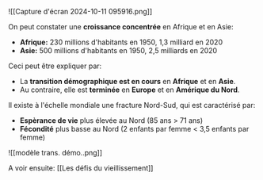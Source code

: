 ![[Capture d'écran 2024-10-11 095916.png]]

On peut constater une **croissance concentrée** en Afrique et en Asie:
- **Afrique:** 230 millions d'habitants en 1950, 1,3 milliard en 2020
- **Asie:**  500 millions d'habitants en 1950, 2,5 milliards en 2020

Ceci peut être expliquer par:
- La **transition démographique est en cours** en **Afrique** et en **Asie**.
- Au contraire, elle est **terminée** en **Europe** et en **Amérique du Nord**.

Il existe à l'échelle mondiale une fracture Nord-Sud, qui est caractérisé par:
- **Espèrance de vie** plus élevée au Nord (85 ans > 71 ans)
- **Fécondité** plus basse au Nord (2 enfants par femme < 3,5 enfants par femme)

![[modèle trans. démo..png]]

A voir ensuite: [[Les défis du vieillissement]]